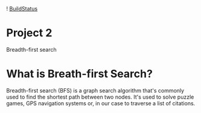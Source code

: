 ! [BuildStatus](https://github.com/almonteloya/Project2/workflows/Project2/badge.svg?event=push)

# Project 2
Breadth-first search

# What is Breath-first Search?

Breadth-first search (BFS) is a graph search algorithm that's commonly used to find the shortest path between two nodes. It's used to solve puzzle games, GPS navigation systems or, in our case to traverse a list of citations. 
